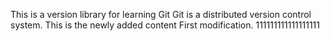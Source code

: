This is a version library for learning Git
Git is a distributed version control system.
This is the newly added content
First modification.
111111111111111111

